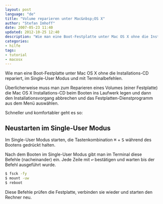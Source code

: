 ```yaml
---
layout: post
language: "de"
title: "Volume reparieren unter Mac&nbsp;OS X"
author: "Stefan Imhoff"
date: 2007-05-23 11:40
updated: 2012-10-25 12:40
description: "Wie man eine Boot-Festplatte unter Mac OS X ohne die Installations-CD repariert, im Single-User Modus und mit Terminalbefehlen."
categories:
- hilfe
tags:
- tutorial
- macosx
---
```


Wie man eine Boot-Festplatte unter Mac OS X ohne die Installations-CD repariert, im Single-User Modus und mit Terminalbefehlen.

Überlicherweise muss man zum Reparieren eines Volumes (einer Festplatte) die Mac OS X Installations-CD beim Booten ins Laufwerk legen und dann den Installationsvorgang abbrechen und das Festplatten-Dienstprogramm aus dem Menü auswählen.

Schneller und komfortabler geht es so:

## Neustarten im Single-User Modus

Im Single-User Modus starten, die Tastenkombination <kbd>⌘</kbd> + <kbd>S</kbd> während des Bootens gedrückt halten.

Nach dem Booten im Single-User Modus gibt man im Terminal diese Befehle (nacheinander) ein. Jede Zeile mit <kbd>↩</kbd> bestätigen und warten bis der Befehl ausgeführt wurde.

```sh
$ fsck -fy
$ mount -uw
$ reboot
```

Diese Befehle prüfen die Festplatte, verbinden sie wieder und starten den Rechner neu.
